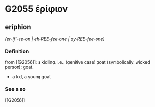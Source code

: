 # G2055 ἐρίφιον

## eríphion

_(er-if'-ee-on | eh-REE-fee-one | ay-REE-fee-one)_

### Definition

from [[G2056]]; a kidling, i.e., (genitive case) goat (symbolically, wicked person); goat.

- a kid, a young goat

### See also

[[G2056]]

